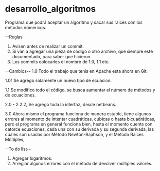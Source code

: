 # desarrollo_algoritmos
Programa que podrá aceptar un algoritmo y sacar sus raices con los métodos númericos.

--Reglas
1. Avisen antes de realizar un commit.
2. Si van a agregar una pieza de código o otro archivo, que siempre esté documentado, para saber que hicieron.
3. Los commits colocarles el nombre de 1.0, 1.1 etc.


--Cambios--
1.0 Todo el trabajo que tenia en Apache esta ahora en Git.

1.01 Se agrego solamente un nuevo tipo de ecuacion.

1.1 Se modifico todo el código, se busca aumentar el número de métodos y de ecuaciones. 

2.0 - 2.2.2, Se agrego toda la interfaz, desde netbeans.

3.0 Ahora mismo el programa funciona de manera estable, tiene algunos errores al momento de intentar cuadráticas, cúbicas o hasta bicuadráticas, pero el programa en general funciona bien, hasta el momento cuenta con catorce ecuaciones, cada una con su derivada y su segunda derivada, las cuales son usadas por Método Newton-Raphson, y el Método Raíces Múltiples,

--To do list--
1. Agregar logaritmos.
2. Arreglar algunos errores con el método de devolver múltiples valores.
